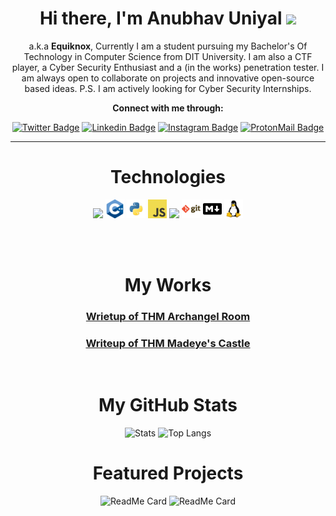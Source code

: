 <h1 align="center" height='30'>Hi there, I'm Anubhav Uniyal</a> 
<img src='https://media.giphy.com/media/3WYGzcUftn8zK/source.gif' width='200' ></h1> 
<div align="center">
  </div>
  <div align="center">
  <p>a.k.a <b>Equiknox</b>, Currently I am a student pursuing my Bachelor's Of Technology in Computer Science from DIT University. I am also a CTF player, a Cyber Security Enthusiast and a (in the works) penetration tester. I am always open to collaborate on projects and innovative open-source based ideas. P.S. I am actively looking for Cyber Security Internships.</p>
  
  <p><b>Connect with me through:</b></p>
  
[![Twitter Badge](https://img.shields.io/badge/-Equiknox-blue?style=for-the-badge&logo=twitter&logoColor=white&link=https://twitter.com/the_pun_ditt)](https://twitter.com/the_pun_ditt)
[![Linkedin Badge](https://img.shields.io/badge/-Equiknox-blue?style=for-the-badge&logo=Linkedin&logoColor=white&link=https://www.linkedin.com/in/anubhav-uniyal-a06594136/)](https://www.linkedin.com/in/anubhav-uniyal-a06594136/)
[![Instagram Badge](https://img.shields.io/badge/-Equiknox-purple?style=for-the-badge&logo=instagram&logoColor=white&link=https://www.instagram.com/the_pun_ditt/)](https://www.instagram.com/the_pun_ditt/)
[![ProtonMail Badge](https://img.shields.io/badge/-Equiknox-8B89CC?style=for-the-badge&logo=protonmail&logoColor=white&link=https://mail.protonmail.com/compose?To=anubhavuniyal0917@protonmail.com)](https://mail.protonmail.com/compose?To=anubhavuniyal0917@protonmail.com)  
<hr>

<h1>Technologies</h1>

<img height="30" src="https://upload.wikimedia.org/wikipedia/commons/thumb/2/20/Bash_Logo_black_and_white_icon_only.svg/1200px-Bash_Logo_black_and_white_icon_only.svg.png"> <img height="30" src="https://raw.githubusercontent.com/github/explore/80688e429a7d4ef2fca1e82350fe8e3517d3494d/topics/cpp/cpp.png"> <img height="30" src="https://raw.githubusercontent.com/github/explore/80688e429a7d4ef2fca1e82350fe8e3517d3494d/topics/python/python.png"> <img height="30" src="https://raw.githubusercontent.com/github/explore/80688e429a7d4ef2fca1e82350fe8e3517d3494d/topics/javascript/javascript.png"> <img height="30" src="https://www.docker.com/sites/default/files/d8/styles/role_icon/public/2019-07/Moby-logo.png"> <img height="30" src="https://raw.githubusercontent.com/github/explore/80688e429a7d4ef2fca1e82350fe8e3517d3494d/topics/git/git.png"> <img height="30" src="https://raw.githubusercontent.com/github/explore/80688e429a7d4ef2fca1e82350fe8e3517d3494d/topics/markdown/markdown.png"> <img height="30" src="https://raw.githubusercontent.com/github/explore/80688e429a7d4ef2fca1e82350fe8e3517d3494d/topics/linux/linux.png">

<br><br>
<h1>My Works</h1>
<h3><a href="https://anubhavuniyal.medium.com/tryhackme-archangel-writeup-fb61a378824" target="_blank"> Wrietup of THM Archangel Room</a></h3>
<h3><a href="https://anubhavuniyal.medium.com/tryhackme-madeyes-castle-writeup-e637db17da31" target="_blank"> Writeup of THM Madeye's Castle</a></h3>
<br>
<h1>My GitHub Stats</h1>

![Stats](https://github-readme-stats.vercel.app/api?username=equiknoxx&show_icons=true&hide_border=true&count_private=true&theme=vue-dark)
![Top Langs](https://github-readme-stats.vercel.app/api/top-langs/?username=equiknoxx&count_private=true&theme=vue-dark&layout=compact)
<br>
<h1>Featured Projects</h1>

![ReadMe Card](https://github-readme-stats.vercel.app/api/pin/?username=equiknoxx&repo=Cripti&theme=vue-dark)
![ReadMe Card](https://github-readme-stats.vercel.app/api/pin/?username=RedonInc&repo=website&theme=vue-dark)

</div>
